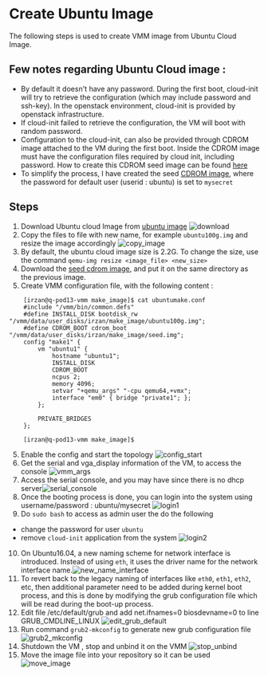 # Create Ubuntu Image
The following steps is used to create VMM image from Ubuntu Cloud Image.

## Few notes regarding Ubuntu Cloud image :
- By default it doesn't have any password. During the first boot, cloud-init will try to retrieve the configuration (which may include password and ssh-key). In the openstack environment, cloud-init is provided by openstack infrastructure.
- If cloud-init failed to retrieve the configuration, the VM will boot with random password.
- Configuration to the cloud-init, can also be provided through CDROM image attached to the VM during the first boot. Inside the CDROM image must have the configuration files required by cloud init, including password. How to create this CDROM seed image can be found [here](https://stafwag.github.io/blog/blog/2019/03/03/howto-use-centos-cloud-images-with-cloud-init/) 
- To simplify the process, I have created the seed [CDROM image](https://github.com/m1r24n/running_on_vmm/blob/master/cdrom/seed.img), where the password for default user (userid : ubuntu) is set to `mysecret`

## Steps
1. Download Ubuntu cloud Image from [ubuntu image](https://cloud-images.ubuntu.com/xenial/)
![download](images/download_image.png)
2. Copy the files to file with new name, for example `ubuntu100g.img` and resize the image accordingly
![copy_image](images/copy_image.png)
3. By default, the ubuntu cloud image size is 2.2G. To change the size, use the command `qemu-img resize <image_file> <new_size>`
4. Download the [seed cdrom image](https://github.com/m1r24n/running_on_vmm/blob/master/cdrom/seed.img), and put it on the same directory as the previous image. 
4. Create VMM configuration file, with the following content :
```
	[irzan@q-pod13-vmm make_image]$ cat ubuntumake.conf
	#include "/vmm/bin/common.defs"
	#define INSTALL_DISK bootdisk_rw "/vmm/data/user_disks/irzan/make_image/ubuntu100g.img";
	#define CDROM_BOOT cdrom_boot "/vmm/data/user_disks/irzan/make_image/seed.img";
	config "make1" {
		vm "ubuntu1" {
			hostname "ubuntu1";
			INSTALL_DISK
			CDROM_BOOT
			ncpus 2;
			memory 4096;
			setvar "+qemu_args" "-cpu qemu64,+vmx";
			interface "em0" { bridge "private1"; };
		};

		PRIVATE_BRIDGES
	};

	[irzan@q-pod13-vmm make_image]$
```
5. Enable the config and start the topology
![config_start](images/config_start.png)
6. Get the serial and vga_display information of the VM, to access the console
![vmm_args](images/vmm_args.png)
7. Access the serial console, and you may have since there is no dhcp server![serial_console](images/serial_console.png)
8. Once the booting process is done, you can login into the system using username/password : ubuntu/mysecret
![login1](images/login1.png)
9. Do `sudo bash` to access as admin user the do the following
- change the password for user `ubuntu`
- remove `cloud-init` application from the system
![login2](images/login2.png)
10. On Ubuntu16.04, a new naming scheme for network interface is introduced. Instead of using `eth`, it uses the driver name for the network interface name.![new_name_interface](new_name_interface.png)
11. To revert back to the legacy naming of interfaces like `eth0`, `eth1`, `eth2`, etc, then additional parameter need to be added during kernel boot process, and this is done by modifying the grub configuration file which will be read during the boot-up process.
12. Edit file /etc/default/grub and add net.ifnames=0 biosdevname=0 to line GRUB_CMDLINE_LINUX
![edit_grub_default](images/edit_grub_default.png)
13. Run command `grub2-mkconfig` to generate new grub configuration file
![grub2_mkconfig](images/grub2_mkconfig.png)
14. Shutdown the VM , stop and unbind it on the VMM
![stop_unbind](images/stop_unbind.png)
15. Move the image file into your repository so it can be used 
![move_image](images/move_image.png)
